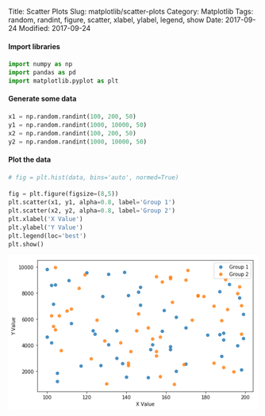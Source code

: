 Title: Scatter Plots
Slug: matplotlib/scatter-plots
Category: Matplotlib
Tags: random, randint, figure, scatter, xlabel, ylabel, legend, show
Date: 2017-09-24
Modified: 2017-09-24

#### Import libraries


```python
import numpy as np
import pandas as pd
import matplotlib.pyplot as plt
```

#### Generate some data


```python
x1 = np.random.randint(100, 200, 50)
y1 = np.random.randint(1000, 10000, 50)
x2 = np.random.randint(100, 200, 50)
y2 = np.random.randint(1000, 10000, 50)
```

#### Plot the data


```python
# fig = plt.hist(data, bins='auto', normed=True)

fig = plt.figure(figsize=(8,5))
plt.scatter(x1, y1, alpha=0.8, label='Group 1')
plt.scatter(x2, y2, alpha=0.8, label='Group 2')
plt.xlabel('X Value')
plt.ylabel('Y Value')
plt.legend(loc='best')
plt.show()
```


![png](../images/scatter-plots_6_0.png)
